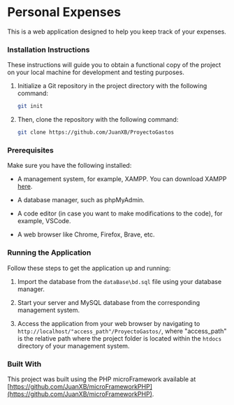 # Personal Expenses

This is a web application designed to help you keep track of your expenses.

### Installation Instructions

These instructions will guide you to obtain a functional copy of the project on your local machine for development and testing purposes.

1. Initialize a Git repository in the project directory with the following command:

    ```bash
    git init
    ```

2. Then, clone the repository with the following command:

    ```bash
    git clone https://github.com/JuanXB/ProyectoGastos
    ```

### Prerequisites

Make sure you have the following installed:

- A management system, for example, XAMPP. You can download XAMPP [here](https://www.apachefriends.org/es/index.html).

- A database manager, such as phpMyAdmin.

- A code editor (in case you want to make modifications to the code), for example, VSCode.

- A web browser like Chrome, Firefox, Brave, etc.

### Running the Application

Follow these steps to get the application up and running:

1. Import the database from the `dataBase\bd.sql` file using your database manager.

2. Start your server and MySQL database from the corresponding management system.

3. Access the application from your web browser by navigating to `http://localhost/"access_path"/ProyectoGastos/`, where "access_path" is the relative path where the project folder is located within the `htdocs` directory of your management system.

### Built With

This project was built using the PHP microFramework available at [https://github.com/JuanXB/microFrameworkPHP](https://github.com/JuanXB/microFrameworkPHP).
